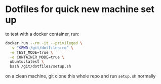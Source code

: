 # Dotfiles for quick new machine set up

to test with a docker container, run:

```bash
docker run --rm -it --privileged \
  -v "$PWD:/git/dotfiles:ro" \
  -e TEST_MODE=true \
  -e CONTAINER_MODE=true \
  ubuntu:latest \
  bash /git/dotfiles/setup.sh
```

on a clean machine, git clone this whole repo and run `setup.sh` normally

